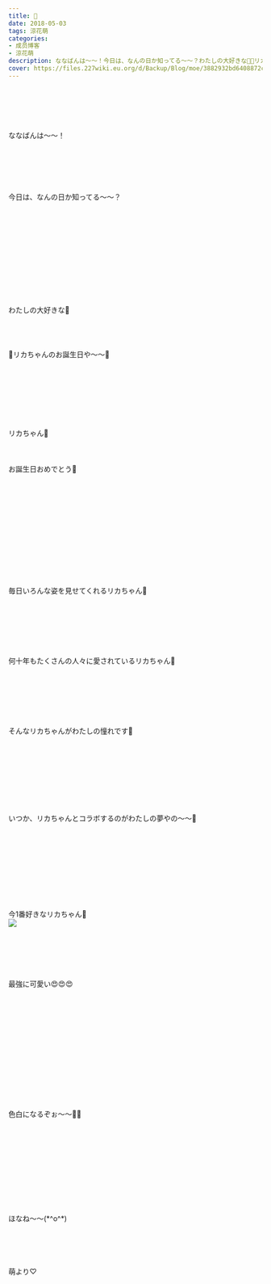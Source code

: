 ```yaml
---
title: 🎂
date: 2018-05-03
tags: 涼花萌
categories: 
- 成员博客
- 涼花萌
description: ななばんは〜〜！今日は、なんの日か知ってる〜〜？わたしの大好きな💓🎉リカちゃんのお誕生日や〜〜🎂リカちゃん💓お...
cover: https://files.227wiki.eu.org/d/Backup/Blog/moe/3882932bd6408872cdb13364a375a.jpg 
---
```

<div class="blog_detail__main">
<br/>
<br/>
<br/>
<br/>
<br/>
ななばんは〜〜！<br/>
<br/>
<br/>
<br/>
<br/>
<br/>
<br/>
今日は、なんの日か知ってる〜〜？<br/>
<br/>
<br/>
<br/>
<br/>
<br/>
<br/>
<br/>
<br/>
<br/>
<br/>
<br/>
<br/>
わたしの大好きな💓<br/>
<br/>
<br/>
<br/>
<br/>
🎉リカちゃんのお誕生日や〜〜🎂<br/>
<br/>
<br/>
<br/>
<br/>
<br/>
<br/>
<br/>
<br/>
リカちゃん💓<br/>
<br/>
<br/>
<br/>
お誕生日おめでとう🎂<br/>
<br/>
<br/>
<br/>
<br/>
<br/>
<br/>
<br/>
<br/>
<br/>
<br/>
<br/>
<br/>
<br/>
毎日いろんな姿を見せてくれるリカちゃん💓<br/>
<br/>
<br/>
<br/>
<br/>
<br/>
<br/>
<br/>
何十年もたくさんの人々に愛されているリカちゃん💓<br/>
<br/>
<br/>
<br/>
<br/>
<br/>
<br/>
<br/>
そんなリカちゃんがわたしの憧れです💓<br/>
<br/>
<br/>
<br/>
<br/>
<br/>
<br/>
<br/>
<br/>
<br/>
いつか、リカちゃんとコラボするのがわたしの夢やの〜〜🙈<br/>
<br/>
<br/>
<br/>
<br/>
<br/>
<br/>
<br/>
<br/>
<br/>
<br/>
今1番好きなリカちゃん💓<br/>
<img src="https://files.227wiki.eu.org/d/Backup/Blog/moe/3882932bd6408872cdb13364a375a.jpg"><br/>
<br/>
<br/>
<br/>
<br/>
<br/>
<br/>
最強に可愛い😍😍😍<br/>
<br/>
<br/>
<br/>
<br/>
<br/>
<br/>
<br/>
<br/>
<br/>
<br/>
<br/>
<br/>
<br/>
<br/>
色白になるぞぉ〜〜💪🏻<br/>
<br/>
<br/>
<br/>
<br/>
<br/>
<br/>
<br/>
<br/>
<br/>
<br/>
<br/>
ほなね〜〜(*^o^*)<br/>
<br/>
<br/>
<br/>
<br/>
<br/>
萌より♡
<!--twitter-->

<!--//twitter-->
</img></div>